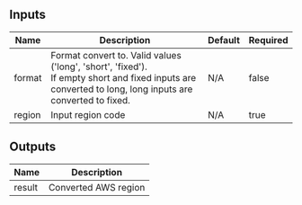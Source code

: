 <!-- markdownlint-disable -->

## Inputs

| Name | Description | Default | Required |
|------|-------------|---------|----------|
| format | Format convert to. Valid values ('long', 'short', 'fixed'). <br>If empty short and fixed inputs are converted to long, long inputs are converted to fixed. | N/A | false |
| region | Input region code | N/A | true |


## Outputs

| Name | Description |
|------|-------------|
| result | Converted AWS region |
<!-- markdownlint-restore -->

